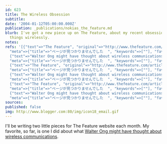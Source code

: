 ```yaml
---
id: 623
title: The Wireless Obsession
subtitle: 
date: '2004-01-12T05:00:00.000Z'
publication: _publications/nokias_the_feature.md
blurb: I've got a new piece up on The Feature, about my recent obsession with doing
  things wirelessly.
notes: 
refs: '[{"text"=>"The Feature", "original"=>"http://www.thefeature.com/article?articleid=100312",
  "meta"=>{"title"=>"ページが見つかりませんでした  ", "keywords"=>[""], "favicon"=>"http://www.thefeature.com/favicon.ico"}},
  {"text"=>"Walter Ong might have thought about wireless communications", "original"=>"http://www.thefeature.com/article?articleid=100290",
  "meta"=>{"title"=>"ページが見つかりませんでした  ", "keywords"=>[""], "favicon"=>"http://www.thefeature.com/favicon.ico"}},
  {"text"=>"The Feature", "original"=>"http://www.thefeature.com/article?articleid=100312",
  "meta"=>{"title"=>"ページが見つかりませんでした  ", "keywords"=>[""], "favicon"=>"http://www.thefeature.com/favicon.ico"}},
  {"text"=>"Walter Ong might have thought about wireless communications", "original"=>"http://www.thefeature.com/article?articleid=100290",
  "meta"=>{"title"=>"ページが見つかりませんでした  ", "keywords"=>[""], "favicon"=>"http://www.thefeature.com/favicon.ico"}},
  {"text"=>"The Feature", "original"=>"http://www.thefeature.com/article?articleid=100312",
  "meta"=>{"title"=>"ページが見つかりませんでした  ", "keywords"=>[""], "favicon"=>"http://www.thefeature.com/favicon.ico"}},
  {"text"=>"Walter Ong might have thought about wireless communications", "original"=>"http://www.thefeature.com/article?articleid=100290",
  "meta"=>{"title"=>"ページが見つかりませんでした  ", "keywords"=>[""], "favicon"=>"http://www.thefeature.com/favicon.ico"}}]'
sources: 
published: false
img: http://www.blogger.com:80/img/icon18_email.gif
---
```

I'll be writing two little pieces for The Feature website each month. My favorite, so far, is one I did about what [Walter Ong might have thought about wireless communications](http://www.thefeature.com/article?articleid=100290).
